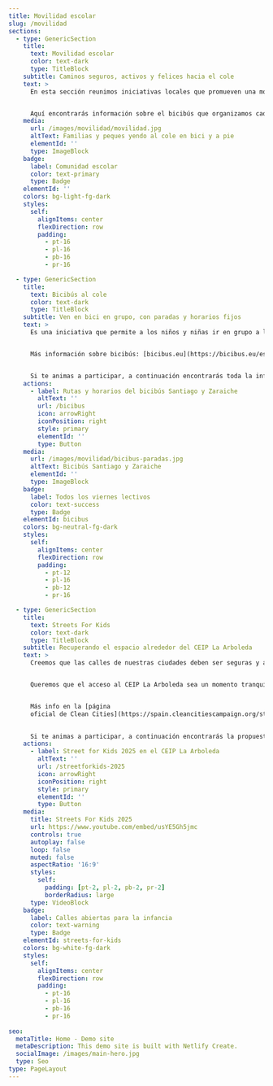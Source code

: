 ```yaml
---
title: Movilidad escolar
slug: /movilidad
sections:
  - type: GenericSection
    title:
      text: Movilidad escolar
      color: text-dark
      type: TitleBlock
    subtitle: Caminos seguros, activos y felices hacia el cole
    text: >
      En esta sección reunimos iniciativas locales que promueven una movilidad escolar más segura, saludable y respetuosa con el entorno, con el objetivo de recuperar el espacio alrededor del colegio para la infancia, reducir el tráfico motorizado y favorecer los desplazamientos activos como ir andando o en bici.


      Aquí encontrarás información sobre el bicibús que organizamos cada viernes y sobre la campaña europea Streets For Kids.
    media:
      url: /images/movilidad/movilidad.jpg
      altText: Familias y peques yendo al cole en bici y a pie
      elementId: ''
      type: ImageBlock
    badge:
      label: Comunidad escolar
      color: text-primary
      type: Badge
    elementId: ''
    colors: bg-light-fg-dark
    styles:
      self:
        alignItems: center
        flexDirection: row
        padding:
          - pt-16
          - pl-16
          - pb-16
          - pr-16

  - type: GenericSection
    title:
      text: Bicibús al cole
      color: text-dark
      type: TitleBlock
    subtitle: Ven en bici en grupo, con paradas y horarios fijos
    text: >
      Es una iniciativa que permite a los niños y niñas ir en grupo a la escuela en bicicleta. Es como una línea de autobús: Sigue rutas específicas y paradas con horarios predefinidos. Es una opción divertida, segura y ecológica que promueve los desplazamientos activos entre los estudiantes. Todos los viernes  salimos en ruta con el acompañamiento de familias. Te puedes unir en cualquier parada.


      Más información sobre bicibús: [bicibus.eu](https://bicibus.eu/es/)


      Si te animas a participar, a continuación encontrarás toda la información detallada sobre nuestro bicibús.
    actions:
      - label: Rutas y horarios del bicibús Santiago y Zaraiche
        altText: ''
        url: /bicibus
        icon: arrowRight
        iconPosition: right
        style: primary
        elementId: ''
        type: Button
    media:
      url: /images/movilidad/bicibus-paradas.jpg
      altText: Bicibús Santiago y Zaraiche
      elementId: ''
      type: ImageBlock
    badge:
      label: Todos los viernes lectivos
      color: text-success
      type: Badge
    elementId: bicibus
    colors: bg-neutral-fg-dark
    styles:
      self:
        alignItems: center
        flexDirection: row
        padding:
          - pt-12
          - pl-16
          - pb-12
          - pr-16

  - type: GenericSection
    title:
      text: Streets For Kids
      color: text-dark
      type: TitleBlock
    subtitle: Recuperando el espacio alrededor del CEIP La Arboleda
    text: >
      Creemos que las calles de nuestras ciudades deben ser seguras y accesibles para todos y todas. Los niños y las niñas deberían poder ir a la escuela a pie o en bicicleta todos los días, promoviendo hábitos saludables como los desplazamientos activos y sin verse obligados a respirar la contaminación tóxica del aire.


      Queremos que el acceso al CEIP La Arboleda sea un momento tranquilo, sin coches acumulados ni mal aparcados, donde las familias puedan encontrarse, los niños y niñas lleguen con autonomía y energía, y el entorno escolar sea un espacio amable y sin malos humos.


      Más info en la [página
      oficial de Clean Cities](https://spain.cleancitiescampaign.org/streets-for-kids-otono-2025/)

  
      Si te animas a participar, a continuación encontrarás la propuesta de actividades del próximo evento y cómo puedes colaborar como voluntario.
    actions:
      - label: Street for Kids 2025 en el CEIP La Arboleda
        altText: ''
        url: /streetforkids-2025
        icon: arrowRight
        iconPosition: right
        style: primary
        elementId: ''
        type: Button
    media:
      title: Streets For Kids 2025
      url: https://www.youtube.com/embed/usYE5Gh5jmc
      controls: true
      autoplay: false
      loop: false
      muted: false
      aspectRatio: '16:9'
      styles:
        self:
          padding: [pt-2, pl-2, pb-2, pr-2]
          borderRadius: large
      type: VideoBlock
    badge:
      label: Calles abiertas para la infancia
      color: text-warning
      type: Badge
    elementId: streets-for-kids
    colors: bg-white-fg-dark
    styles:
      self:
        alignItems: center
        flexDirection: row
        padding:
          - pt-16
          - pl-16
          - pb-16
          - pr-16
          
seo:
  metaTitle: Home - Demo site
  metaDescription: This demo site is built with Netlify Create.
  socialImage: /images/main-hero.jpg
  type: Seo
type: PageLayout
---
```

